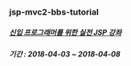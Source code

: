 ### jsp-mvc2-bbs-tutorial
##### [신입 프로그래머를 위한 실전 JSP 강좌](https://www.inflearn.com/course/%EC%8B%A4%EC%A0%84-jsp-%EA%B0%95%EC%A2%8C/)
##### 기간 : 2018-04-03 ~ 2018-04-08
